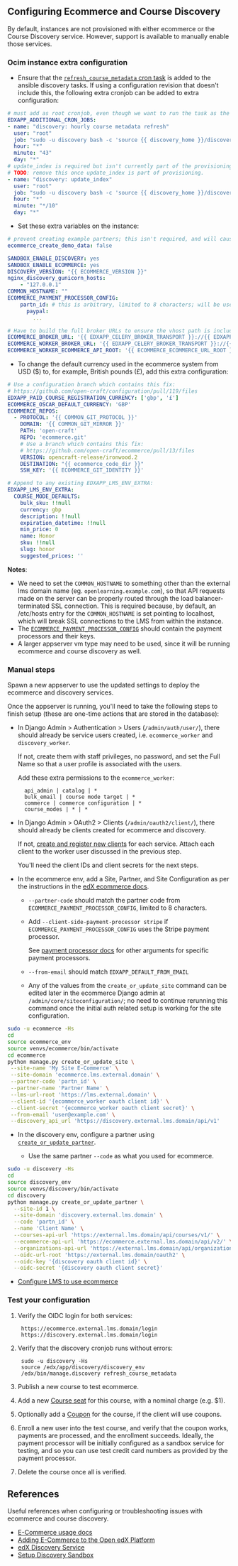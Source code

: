 ## Configuring Ecommerce and Course Discovery

By default, instances are not provisioned with either ecommerce or the Course Discovery service. However, support is available to manually enable those services.

### Ocim instance extra configuration

*  Ensure that the [`refresh_course_metadata` cron task](https://github.com/open-craft/configuration/blob/c1e576eabefea82d21d7785810126e39752cd14e/playbooks/roles/discovery/tasks/main.yml)
   is added to the ansible discovery tasks. If using a configuration revision that doesn't include this, the following extra cronjob can be added to extra configuration:

```yaml
# must add as root cronjob, even though we want to run the task as the discovery user, because these cronjobs are added before the discovery user is created.
EDXAPP_ADDITIONAL_CRON_JOBS:
- name: "discovery: hourly course metadata refresh"
  user: "root"
  job: "sudo -u discovery bash -c 'source {{ discovery_home }}/discovery_env; {{ COMMON_BIN_DIR }}/manage.discovery refresh_course_metadata'"
  hour: "*"
  minute: "43"
  day: "*"
# update_index is required but isn't currently part of the provisioning process. So in the interests of saving time, this is run every 10 minutes through cron (it's not an expensive operation).
# TODO: remove this once update_index is part of provisioning.
- name: "discovery: update_index"
  user: "root"
  job: "sudo -u discovery bash -c 'source {{ discovery_home }}/discovery_env; {{ COMMON_BIN_DIR }}/manage.discovery update_index --disable-change-limit'"
  hour: "*"
  minute: "*/10"
  day: "*"
```

* Set these extra variables on the instance:

```yaml
# prevent creating example partners; this isn't required, and will cause provision errors later
ecommerce_create_demo_data: false

SANDBOX_ENABLE_DISCOVERY: yes
SANDBOX_ENABLE_ECOMMERCE: yes
DISCOVERY_VERSION: "{{ ECOMMERCE_VERSION }}"
nginx_discovery_gunicorn_hosts:
    - "127.0.0.1"
COMMON_HOSTNAME: ""
ECOMMERCE_PAYMENT_PROCESSOR_CONFIG:
    partn_id: # this is arbitrary, limited to 8 characters; will be used later
      paypal:
        ...

# Have to build the full broker URLs to ensure the vhost path is included
ECOMMERCE_BROKER_URL: '{{ EDXAPP_CELERY_BROKER_TRANSPORT }}://{{ EDXAPP_CELERY_USER }}:{{ EDXAPP_CELERY_PASSWORD }}@{{ EDXAPP_CELERY_BROKER_HOSTNAME }}{{ EDXAPP_CELERY_BROKER_VHOST }}'
ECOMMERCE_WORKER_BROKER_URL: '{{ EDXAPP_CELERY_BROKER_TRANSPORT }}://{{ EDXAPP_CELERY_USER }}:{{ EDXAPP_CELERY_PASSWORD }}@{{ EDXAPP_CELERY_BROKER_HOSTNAME }}{{ EDXAPP_CELERY_BROKER_VHOST }}'
ECOMMERCE_WORKER_ECOMMERCE_API_ROOT: '{{ ECOMMERCE_ECOMMERCE_URL_ROOT }}/api/v2/'
```
* To change the default currency used in the ecommerce system from USD ($) to, for example, British pounds (£), add this extra configuration:

```yaml
# Use a configuration branch which contains this fix:
# https://github.com/open-craft/configuration/pull/119/files
EDXAPP_PAID_COURSE_REGISTRATION_CURRENCY: ['gbp', '£']
ECOMMERCE_OSCAR_DEFAULT_CURRENCY: 'GBP'
ECOMMERCE_REPOS:
  - PROTOCOL: '{{ COMMON_GIT_PROTOCOL }}'
    DOMAIN: '{{ COMMON_GIT_MIRROR }}'
    PATH: 'open-craft'
    REPO: 'ecommerce.git'
    # Use a branch which contains this fix:
    # https://github.com/open-craft/ecommerce/pull/13/files
    VERSION: opencraft-release/ironwood.2
    DESTINATION: "{{ ecommerce_code_dir }}"
    SSH_KEY: '{{ ECOMMERCE_GIT_IDENTITY }}'

# Append to any existing EDXAPP_LMS_ENV_EXTRA:
EDXAPP_LMS_ENV_EXTRA:
  COURSE_MODE_DEFAULTS:
    bulk_sku: !!null
    currency: gbp
    description: !!null
    expiration_datetime: !!null
    min_price: 0
    name: Honor
    sku: !!null
    slug: honor
    suggested_prices: ''
```

**Notes**:

* We need to set the `COMMON_HOSTNAME` to something other than the external lms domain name (eg. `openlearning.example.com`), so that API requests made on the server can be properly routed through the
  load balancer-terminated SSL connection.  This is required because, by default, an /etc/hosts entry for the `COMMON_HOSTNAME` is set pointing to localhost, which will break SSL connections to the
  LMS from within the instance.
* The [`ECOMMERCE_PAYMENT_PROCESSOR_CONFIG`](https://github.com/edx/configuration/blob/open-release/ironwood.2/playbooks/roles/ecommerce/defaults/main.yml#L103) should contain the payment processors
  and their keys.
* A larger appserver vm type may need to be used, since it will be running ecommerce and course discovery as well.

### Manual steps

Spawn a new appserver to use the updated settings to deploy the ecommerce and discovery services.

Once the appserver is running, you'll need to take the following steps to finish setup (these are one-time actions that are stored in the database):

* In Django Admin > Authentication > Users (`/admin/auth/user/`), there should already be service users created, i.e. `ecommerce_worker` and `discovery_worker`.

    If not, create them with staff privileges, no password, and set the Full Name so that a user profile is associated with the users.

    Add these extra permissions to the `ecommerce_worker`:

        api_admin | catalog | *
        bulk_email | course mode target | *
        commerce | commerce configuration | *
        course_modes | * | *

* In Django Admin > OAuth2 > Clients (`/admin/oauth2/client/`), there should already be clients created for ecommerce and discovery.

    If not, [create and register new clients](http://edx.readthedocs.io/projects/edx-installing-configuring-and-running/en/latest/ecommerce/install_ecommerce.html#configure-edx-openid-connect-oidc)
    for each service.  Attach each client to the worker user discussed in the previous step.

    You'll need the client IDs and client secrets for the next steps.

* In the ecommerce env, add a Site, Partner, and Site Configuration as per the instructions in the [edX ecommerce
  docs](http://edx.readthedocs.io/projects/edx-installing-configuring-and-running/en/latest/ecommerce/install_ecommerce.html#add-another-site-partner-and-site-configuration).

   * `--partner-code` should match the partner code from `ECOMMERCE_PAYMENT_PROCESSOR_CONFIG`, limited to 8 characters.
   * Add `--client-side-payment-processor stripe` if `ECOMMERCE_PAYMENT_PROCESSOR_CONFIG` uses the Stripe payment processor.

     See [payment processor docs](https://edx-ecommerce.readthedocs.io/en/latest/additional_features/payment_processors.html) for other arguments for specific payment processors.
   * `--from-email` should match `EDXAPP_DEFAULT_FROM_EMAIL`
   * Any of the values from the `create_or_update_site` command can be edited later in the ecommerce Django admin at `/admin/core/siteconfiguration/`; no need to continue rerunning this command once
     the initial auth related setup is working for the site configuration.

```bash
sudo -u ecommerce -Hs
cd
source ecommerce_env
source venvs/ecommerce/bin/activate
cd ecommerce
python manage.py create_or_update_site \
 --site-name 'My Site E-Commerce' \
 --site-domain 'ecommerce.lms.external.domain' \
 --partner-code 'partn_id' \
 --partner-name 'Partner Name' \
 --lms-url-root 'https://lms.external.domain' \
 --client-id '{ecommerce_worker oauth client id}' \
 --client-secret '{ecommerce_worker oauth client secret}' \
 --from-email 'user@example.com' \
 --discovery_api_url 'https://discovery.external.lms.domain/api/v1'
```

* In the discovery env, configure a partner using
  [`create_or_update_partner`](https://github.com/edx/course-discovery/blob/master/course_discovery/apps/core/management/commands/create_or_update_partner.py).

    * Use the same partner `--code` as what you used for ecommerce.

```bash
sudo -u discovery -Hs
cd
source discovery_env
source venvs/discovery/bin/activate
cd discovery
python manage.py create_or_update_partner \
  --site-id 1 \
  --site-domain 'discovery.external.lms.domain' \
  --code 'partn_id' \
  --name 'Client Name' \
  --courses-api-url 'https://external.lms.domain/api/courses/v1/' \
  --ecommerce-api-url 'https://ecommerce.external.lms.domain/api/v2/' \
  --organizations-api-url 'https://external.lms.domain/api/organizations/v0/' \
  --oidc-url-root 'https://external.lms.domain/oauth2' \
  --oidc-key '{discovery oauth client id}' \
  --oidc-secret '{discovery oauth client secret}'
```

* [Configure LMS to use ecommerce](http://edx.readthedocs.io/projects/edx-installing-configuring-and-running/en/latest/ecommerce/install_ecommerce.html#switch-from-shoppingcart-to-e-commerce)

### Test your configuration

1. Verify the OIDC login for both services:

        https://ecommerce.external.lms.domain/login
        https://discovery.external.lms.domain/login

1. Verify that the discovery cronjob runs without errors:

        sudo -u discovery -Hs
        source /edx/app/discovery/discovery_env
        /edx/bin/manage.discovery refresh_course_metadata

1. Publish a new course to test ecommerce.
1. Add a new [Course seat](https://edx-ecommerce.readthedocs.io/en/latest/create_products/create_course_seats.html) for this course, with a nominal charge (e.g. $1).
1. Optionally add a [Coupon](https://edx-ecommerce.readthedocs.io/en/latest/create_products/create_coupons.html) for the course, if the client will use coupons.
1. Enroll a new user into the test course, and verify that the coupon works, payments are processed, and the enrollment succeeds.
   Ideally, the payment processor will be initially configured as a sandbox service for testing, and so you can use test credit card numbers as provided by the payment processor.
1. Delete the course once all is verified.

## References

Useful references when configuring or troubleshooting issues with ecommerce and course discovery.

* [E-Commerce usage docs](https://edx.readthedocs.io/projects/edx-installing-configuring-and-running/en/latest/ecommerce/create_products/index.html)
* [Adding E-Commerce to the Open edX Platform](http://edx.readthedocs.io/projects/edx-installing-configuring-and-running/en/latest/ecommerce/install_ecommerce.html)
* [edX Discovery Service](http://edx-discovery.readthedocs.io/)
* [Setup Discovery Sandbox](https://openedx.atlassian.net/wiki/spaces/EDUCATOR/pages/162488548/Setup+Discovery+Sandbox)
